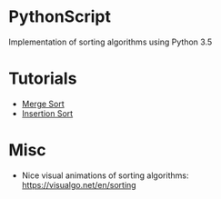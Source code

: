 # PythonScript
Implementation of sorting algorithms using Python 3.5

# Tutorials
* [Merge Sort](https://www.pythoncentral.io/merge-sort-implementation-guide/)
* [Insertion Sort](https://www.pythoncentral.io/insertion-sort-implementation-guide/)

# Misc
* Nice visual animations of sorting algorithms: https://visualgo.net/en/sorting

